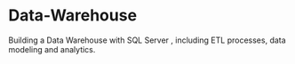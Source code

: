 # Data-Warehouse
Building a Data Warehouse with SQL Server , including ETL processes, data modeling and analytics.

